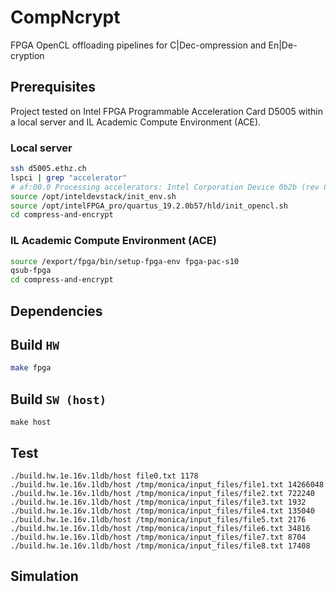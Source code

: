 # CompNcrypt
FPGA OpenCL offloading pipelines for C|Dec-ompression and En|De-cryption 

## Prerequisites
Project tested on Intel FPGA Programmable Acceleration Card D5005 within a local server and IL Academic Compute Environment (ACE). 

### Local server
```bash
ssh d5005.ethz.ch 
lspci | grep "accelerator"
# af:00.0 Processing accelerators: Intel Corporation Device 0b2b (rev 01)
source /opt/inteldevstack/init_env.sh
source /opt/intelFPGA_pro/quartus_19.2.0b57/hld/init_opencl.sh		
cd compress-and-encrypt
```

### IL Academic Compute Environment (ACE)
```bash
source /export/fpga/bin/setup-fpga-env fpga-pac-s10
qsub-fpga
cd compress-and-encrypt
```
	
## Dependencies

## Build `HW`
```bash
make fpga
```

## Build `SW (host)`
```
make host
```

## Test 
```
./build.hw.1e.16v.1ldb/host file0.txt 1178
./build.hw.1e.16v.1ldb/host /tmp/monica/input_files/file1.txt 14266048
./build.hw.1e.16v.1ldb/host /tmp/monica/input_files/file2.txt 722240
./build.hw.1e.16v.1ldb/host /tmp/monica/input_files/file3.txt 1932
./build.hw.1e.16v.1ldb/host /tmp/monica/input_files/file4.txt 135040
./build.hw.1e.16v.1ldb/host /tmp/monica/input_files/file5.txt 2176
./build.hw.1e.16v.1ldb/host /tmp/monica/input_files/file6.txt 34816
./build.hw.1e.16v.1ldb/host /tmp/monica/input_files/file7.txt 8704
./build.hw.1e.16v.1ldb/host /tmp/monica/input_files/file8.txt 17408
```

## Simulation
